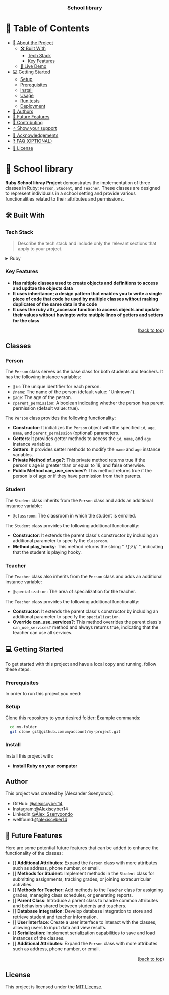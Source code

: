 <div align="center">
  <h3><b>School library</b></h3>
</div>

# 📗 Table of Contents

- [📖 About the Project](#about-project)
  - [🛠 Built With](#built-with)
    - [Tech Stack](#tech-stack)
    - [Key Features](#key-features)
  - [🚀 Live Demo](#live-demo)
- [💻 Getting Started](#getting-started)
  - [Setup](#setup)
  - [Prerequisites](#prerequisites)
  - [Install](#install)
  - [Usage](#usage)
  - [Run tests](#run-tests)
  - [Deployment](#deployment)
- [👥 Authors](#authors)
- [🔭 Future Features](#future-features)
- [🤝 Contributing](#contributing)
- [⭐️ Show your support](#support)
- [🙏 Acknowledgements](#acknowledgements)
- [❓ FAQ (OPTIONAL)](#faq)
- [📝 License](#license)

<!-- PROJECT DESCRIPTION -->

# 📖 School library <a name="about-project"></a>

**Ruby School libray Project** demonstrates the implementation of three classes in Ruby: `Person`, `Student`, and `Teacher`. These classes are designed to represent individuals in a school setting and provide various functionalities related to their attributes and permissions.


## 🛠 Built With <a name="built-with"></a>

### Tech Stack <a name="tech-stack"></a>

> Describe the tech stack and include only the relevant sections that apply to your project.

<details>
  <summary>Ruby</summary>
  <ul>
    <li><a href="https://ruby.org/">Ruby</a></li>
  </ul>
</details>


### Key Features <a name="key-features"></a>

- **Has mltiple classes used to create objects and definitions to access and updtae the objects data**
- **It uses inheritance; a design pattern that enables you to write a single piece of code that code be used by multiple classes without making duplicates of the same data in the code**
- **It uses the ruby  attr_accessor function to access objects and update their values without havingto write mutiple lines of getters and setters for the class**

<p align="right">(<a href="#readme-top">back to top</a>)</p>


## Classes

### Person

The `Person` class serves as the base class for both students and teachers. It has the following instance variables:

- `@id`: The unique identifier for each person.
- `@name`: The name of the person (default value: "Unknown").
- `@age`: The age of the person.
- `@parent_permission`: A boolean indicating whether the person has parent permission (default value: true).

The `Person` class provides the following functionality:

- **Constructor**: It initializes the `Person` object with the specified `id`, `age`, `name`, and `parent_permission` (optional) parameters.
- **Getters**: It provides getter methods to access the `id`, `name`, and `age` instance variables.
- **Setters**: It provides setter methods to modify the `name` and `age` instance variables.
- **Private Method of_age?**: This private method returns true if the person's age is greater than or equal to 18, and false otherwise.
- **Public Method can_use_services?**: This method returns true if the person is of age or if they have permission from their parents.

### Student

The `Student` class inherits from the `Person` class and adds an additional instance variable:

- `@classroom`: The classroom in which the student is enrolled.

The `Student` class provides the following additional functionality:

- **Constructor**: It extends the parent class's constructor by including an additional parameter to specify the `classroom`.
- **Method play_hooky**: This method returns the string "¯\\(ツ)/¯", indicating that the student is playing hooky.

### Teacher

The `Teacher` class also inherits from the `Person` class and adds an additional instance variable:

- `@specialization`: The area of specialization for the teacher.

The `Teacher` class provides the following additional functionality:

- **Constructor**: It extends the parent class's constructor by including an additional parameter to specify the `specialization`.
- **Override can_use_services?**: This method overrides the parent class's `can_use_services?` method and always returns true, indicating that the teacher can use all services.



## 💻 Getting Started <a name="getting-started"></a>

To get started with this project and have a local copy and running, follow these steps:

### Prerequisites

In order to run this project you need:
  
### Setup

Clone this repository to your desired folder:
Example commands:

```sh
  cd my-folder
  git clone git@github.com:myaccount/my-project.git
```

### Install

Install this project with:
- **install Ruby on your computer**

## Author

This project was created by [Alexander Ssenyondo].

- GitHub: [@alexiscyber14](https://github.com/alexiscyber14)
- Instagram:[@Alexiscyber14](https://www.instagram.com/alexiscyber14/)
- LinkedIn:[@Alex_Ssenyoondo](https://www.linkedin.com/in/alex-software/)
- wellfound:[@alexiscyber14](https://angel.co/u/alexander-senyondo)


<!-- FUTURE FEATURES -->

## 🔭 Future Features <a name="future-features"></a>

Here are some potential future features that can be added to enhance the functionality of the classes:

- [] **Additional Attributes**: Expand the `Person` class with more attributes such as address, phone number, or email.
- [] **Methods for Student**: Implement methods in the `Student` class for submitting assignments, tracking grades, or joining extracurricular activities.
- [] **Methods for Teacher**: Add methods to the `Teacher` class for assigning grades, managing class schedules, or generating reports.
- [] **Parent Class**: Introduce a parent class to handle common attributes and behaviors shared between students and teachers.
- [] **Database Integration**: Develop database integration to store and retrieve student and teacher information.
- [] **User Interface**: Create a user interface to interact with the classes, allowing users to input data and view results.
- [] **Serialization**: Implement serialization capabilities to save and load instances of the classes.
- [] **Additional Attributes**: Expand the `Person` class with more attributes such as address, phone number, or email.
<p align="right">(<a href="#readme-top">back to top</a>)</p>


## License

This project is licensed under the [MIT License](LICENSE).
